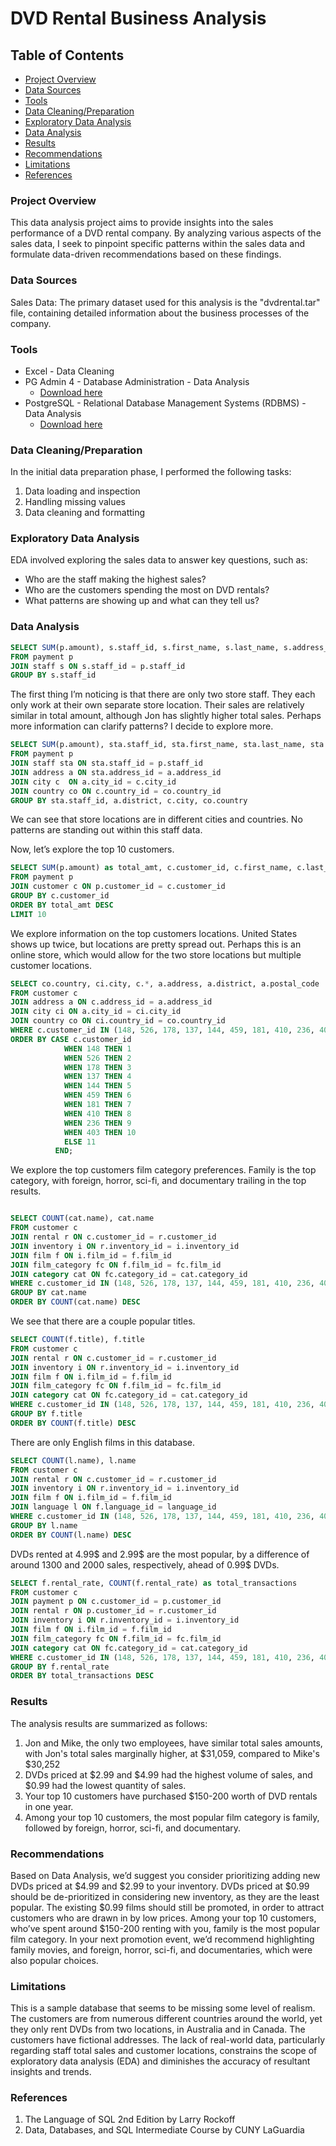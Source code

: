 # DVD Rental Business Analysis 

## Table of Contents

- [Project Overview](#project-overview)
- [Data Sources](#data-sources)
- [Tools](#tools)
- [Data Cleaning/Preparation](#data-cleaningpreparation)
- [Exploratory Data Analysis](#exploratory-data-analysis)
- [Data Analysis](#data-analysis)
- [Results](#results)
- [Recommendations](#recommendations)
- [Limitations](#limitations)
- [References](#references)
 
### Project Overview

This data analysis project aims to provide insights into the sales performance of a DVD rental company. By analyzing various aspects of the sales data, I seek to pinpoint specific patterns within the sales data and formulate data-driven recommendations based on these findings.

### Data Sources

Sales Data: The primary dataset used for this analysis is the "dvdrental.tar" file, containing detailed information about the business processes of the company.

### Tools

- Excel - Data Cleaning
- PG Admin 4 - Database Administration - Data Analysis
  - [Download here](https://www.pgadmin.org/download/pgadmin-4-windows/)
- PostgreSQL - Relational Database Management Systems (RDBMS) - Data Analysis
  - [Download here](https://www.postgresql.org/download/)

### Data Cleaning/Preparation

In the initial data preparation phase, I performed the following tasks:
1. Data loading and inspection
2. Handling missing values
3. Data cleaning and formatting

### Exploratory Data Analysis

EDA involved exploring the sales data to answer key questions, such as:

- Who are the staff making the highest sales?
- Who are the customers spending the most on DVD rentals?
- What patterns are showing up and what can they tell us?

### Data Analysis

```sql
SELECT SUM(p.amount), s.staff_id, s.first_name, s.last_name, s.address_id, s.store_id
FROM payment p
JOIN staff s ON s.staff_id = p.staff_id
GROUP BY s.staff_id
```
The first thing I’m noticing is that there are only two store staff. They each only work at their own separate store location. Their sales are relatively similar in total amount, although Jon has slightly higher total sales. Perhaps more information can clarify patterns? I decide to explore more.

```sql
SELECT SUM(p.amount), sta.staff_id, sta.first_name, sta.last_name, sta.address_id, sta.store_id, a.district, c.city, co.country
FROM payment p
JOIN staff sta ON sta.staff_id = p.staff_id
JOIN address a ON sta.address_id = a.address_id
JOIN city c  ON a.city_id = c.city_id
JOIN country co ON c.country_id = co.country_id
GROUP BY sta.staff_id, a.district, c.city, co.country
```
We can see that store locations are in different cities and countries. No patterns are standing out within this staff data.

Now, let’s explore the top 10 customers.

```sql
SELECT SUM(p.amount) as total_amt, c.customer_id, c.first_name, c.last_name,     c.store_id
FROM payment p
JOIN customer c ON p.customer_id = c.customer_id
GROUP BY c.customer_id
ORDER BY total_amt DESC
LIMIT 10
```
We explore information on the top customers locations. United States shows up twice, but locations are pretty spread out. Perhaps this is an online store, which would allow for the two store locations but multiple customer locations. 

```sql
SELECT co.country, ci.city, c.*, a.address, a.district, a.postal_code
FROM customer c
JOIN address a ON c.address_id = a.address_id
JOIN city ci ON a.city_id = ci.city_id
JOIN country co ON ci.country_id = co.country_id
WHERE c.customer_id IN (148, 526, 178, 137, 144, 459, 181, 410, 236, 403)
ORDER BY CASE c.customer_id
            WHEN 148 THEN 1
            WHEN 526 THEN 2
            WHEN 178 THEN 3
            WHEN 137 THEN 4
            WHEN 144 THEN 5
            WHEN 459 THEN 6
            WHEN 181 THEN 7
            WHEN 410 THEN 8
            WHEN 236 THEN 9
            WHEN 403 THEN 10
            ELSE 11
          END;
```
We explore the top customers film category preferences. Family is the top category, with foreign, horror, sci-fi, and documentary trailing in the top results.

```sql

SELECT COUNT(cat.name), cat.name
FROM customer c
JOIN rental r ON c.customer_id = r.customer_id
JOIN inventory i ON r.inventory_id = i.inventory_id
JOIN film f ON i.film_id = f.film_id
JOIN film_category fc ON f.film_id = fc.film_id
JOIN category cat ON fc.category_id = cat.category_id
WHERE c.customer_id IN (148, 526, 178, 137, 144, 459, 181, 410, 236, 403)
GROUP BY cat.name
ORDER BY COUNT(cat.name) DESC
```

We see that there are a couple popular titles. 

```sql
SELECT COUNT(f.title), f.title
FROM customer c
JOIN rental r ON c.customer_id = r.customer_id
JOIN inventory i ON r.inventory_id = i.inventory_id
JOIN film f ON i.film_id = f.film_id
JOIN film_category fc ON f.film_id = fc.film_id
JOIN category cat ON fc.category_id = cat.category_id
WHERE c.customer_id IN (148, 526, 178, 137, 144, 459, 181, 410, 236, 403)
GROUP BY f.title
ORDER BY COUNT(f.title) DESC
```
There are only English films in this database.

```sql
SELECT COUNT(l.name), l.name
FROM customer c
JOIN rental r ON c.customer_id = r.customer_id
JOIN inventory i ON r.inventory_id = i.inventory_id
JOIN film f ON i.film_id = f.film_id
JOIN language l ON f.language_id = language_id
WHERE c.customer_id IN (148, 526, 178, 137, 144, 459, 181, 410, 236, 403)
GROUP BY l.name
ORDER BY COUNT(l.name) DESC
```

DVDs rented at 4.99$ and 2.99$ are the most popular, by a difference of around 1300 and 2000 sales, respectively, ahead of 0.99$ DVDs. 

```sql
SELECT f.rental_rate, COUNT(f.rental_rate) as total_transactions
FROM customer c
JOIN payment p ON c.customer_id = p.customer_id
JOIN rental r ON p.customer_id = r.customer_id
JOIN inventory i ON r.inventory_id = i.inventory_id
JOIN film f ON i.film_id = f.film_id
JOIN film_category fc ON f.film_id = fc.film_id
JOIN category cat ON fc.category_id = cat.category_id
WHERE c.customer_id IN (148, 526, 178, 137, 144, 459, 181, 410, 236, 403)
GROUP BY f.rental_rate
ORDER BY total_transactions DESC
```

### Results

The analysis results are summarized as follows:
1. Jon and Mike, the only two employees, have similar total sales amounts, with Jon's total sales marginally higher, at $31,059, compared to Mike's $30,252  
2. DVDs priced at $2.99 and $4.99 had the highest volume of sales, and $0.99 had the lowest quantity of sales.
3. Your top 10 customers have purchased $150-200 worth of DVD rentals in one year.
4. Among your top 10 customers, the most popular film category is family, followed by foreign, horror, sci-fi, and documentary.

### Recommendations

Based on Data Analysis, we’d suggest you consider prioritizing adding new DVDs priced at $4.99 and $2.99 to your inventory. DVDs priced at $0.99 should be de-prioritized in considering new inventory, as they are the least popular. The existing $0.99 films should still be promoted, in order to attract customers who are drawn in by low prices. Among your top 10 customers, who’ve spent around $150-200 renting with you, family is the most popular film category. In your next promotion event, we’d recommend highlighting family movies, and foreign, horror, sci-fi, and documentaries, which were also popular choices. 

### Limitations

This is a sample database that seems to be missing some level of realism. The customers are from numerous different countries around the world, yet they only rent DVDs from two locations, in Australia and in Canada. The customers have fictional addresses. The lack of real-world data, particularly regarding staff total sales and customer locations, constrains the scope of exploratory data analysis (EDA) and diminishes the accuracy of resultant insights and trends.

### References

1. The Language of SQL 2nd Edition by Larry Rockoff
2. Data, Databases, and SQL Intermediate Course by CUNY LaGuardia



